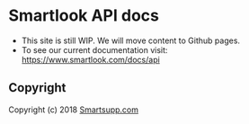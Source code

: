 # Smartlook API docs

* This site is still WIP. We will move content to Github pages. 
* To see our current documentation visit: https://www.smartlook.com/docs/api

## Copyright

Copyright (c) 2018 [Smartsupp.com](https://www.smartsupp.com/)
